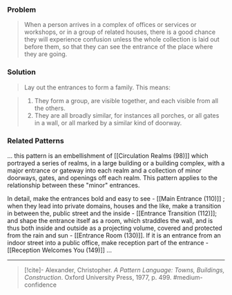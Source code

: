 ### Problem
>When a person arrives in a complex of offices or services or workshops, or in a group of related houses, there is a good chance they will experience confusion unless the whole collection is laid out before them, so that they can see the entrance of the place where they are going.

### Solution
>Lay out the entrances to form a family. This means:

>1. They form a group, are visible together, and each visible from all the others.
>2. They are all broadly similar, for instances all porches, or all gates in a wall, or all marked by a similar kind of doorway.

### Related Patterns
... this pattern is an embellishment of [[Circulation Realms (98)]] which portrayed a series of realms, in a large building or a building complex, with a major entrance or gateway into each realm and a collection of minor doorways, gates, and openings off each realm. This pattern applies to the relationship between these "minor" entrances.

In detail, make the entrances bold and easy to see - [[Main Entrance (110)]] ; when they lead into private domains, houses and the like, make a transition in between the, public street and the inside - [[Entrance Transition (112)]]; and shape the entrance itself as a room, which straddles the wall, and is thus both inside and outside as a projecting volume, covered and protected from the rain and sun - [[Entrance Room (130)]]. If it is an entrance from an indoor street into a public office, make reception part of the entrance - [[Reception Welcomes You (149)]] ...

---

> [!cite]- Alexander, Christopher. _A Pattern Language: Towns, Buildings, Construction_. Oxford University Press, 1977, p. 499.
> #medium-confidence 
